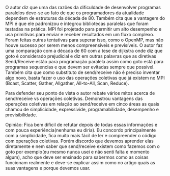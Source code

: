 O autor diz que uma das razões da dificuldade de desenvolver programas paralelos deve-se ao fato de que os programadores da atualidade dependem de estruturas da década de 80. Também cita que a vantagem do MPI é que ele padronizou e integrou bibliotecas paralelas que foram testadas na prática. MPI foi projetado para permitir um alto desempenho e usa primitivas para enviar e receber resultados em um fluxo complexo.
Foram feitas outras tentativas para superar isso, como o OpenMP, mas não houve sucesso por serem menos compreensiveis e previsíveis.
O autor faz uma comparação com a década de 60 com a tese de dijkstra onde diz que goto é considerado prejudicial e diz em outras palavras que as diretivas Send/Receive estão para programação paralela assim como goto está para programas sequencias e que devem ser evitadas sempre que possível.
Também cita que como substituto de send/receive não é preciso inventar algo novo, basta fazer o uso das operações coletivas que já existem no MPI (Bcast, Scatter, Gather, Allgather, All-to-All, Scan, Reduce).

Para defender seu ponto de vista o autor rebate vários mitos acerca de send/receive vs operações coletivas.
Demonstrou vantagens das operações coletivas em relação ao send/receive em cinco áreas as quais chamou de simplicidade, expressivide, programabilidade, desempenho e previsibilidade.

Opinião: Fica bem dificil de refutar depois de todas essas informações e com pouca experiência(nenhuma eu diria). Eu concordo principalmente com a simplicidade, fica muito mais fácil de ler e compreender o código com operações coletivas. Porém discordo que devemos aprender elas diretamente e nem saber que send/receive existem como fazemos com o goto por exemplo(eu mesmo nunca usei e não senti falta e momento algum), acho que deve ser ensinado para sabermos como as coisas funcionam realmente e deve-se explicar assim como no artigo quais as suas vantagens e porque devemos usar.
